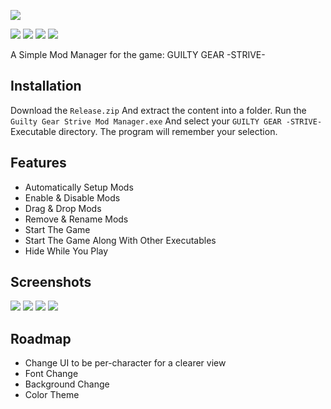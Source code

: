 ﻿![](https://image.api.playstation.com/vulcan/img/rnd/202101/1814/A7uJgEJjqPirxWpNzosoTw3J.png)

![](https://img.shields.io/github/last-commit/HalfDragonLucy/Guilty-Gear-Strive-Mod-Manager)
![](https://img.shields.io/github/v/release/HalfDragonLucy/Guilty-Gear-Strive-Mod-Manager) 
![](https://img.shields.io/github/issues/HalfDragonLucy/Guilty-Gear-Strive-Mod-Manager) 
![](https://img.shields.io/github/license/HalfDragonLucy/Guilty-Gear-Strive-Mod-Manager)

A Simple Mod Manager for the game: GUILTY GEAR -STRIVE-

## Installation

Download the `Release.zip` And extract the content into a folder.
Run the `Guilty Gear Strive Mod Manager.exe` And select your `GUILTY GEAR -STRIVE-` Executable directory.
The program will remember your selection.
    
## Features

- Automatically Setup Mods
- Enable & Disable Mods
- Drag & Drop Mods
- Remove & Rename Mods
- Start The Game
- Start The Game Along With Other Executables
- Hide While You Play

## Screenshots

![](https://cdn.discordapp.com/attachments/871532487581532190/980629125263937596/unknown.png)
![](https://cdn.discordapp.com/attachments/871532487581532190/980629167920001044/unknown.png)
![](https://cdn.discordapp.com/attachments/871532487581532190/980629256956698674/unknown.png)
![](https://cdn.discordapp.com/attachments/871532487581532190/980631085895536691/unknown.png)

## Roadmap

- Change UI to be per-character for a clearer view
- Font Change
- Background Change
- Color Theme
